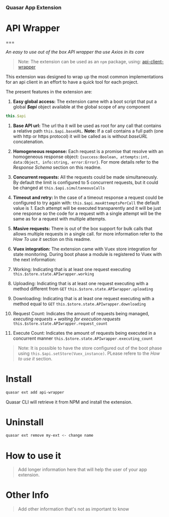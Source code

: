 ### Quasar App Extension  
# API Wrapper
===

_An easy to use out of the box API wrapper tha use Axios  in its core_

> Note: The extension can be used as an `npm` package, using: [api-client-wrapper](https://www.npmjs.com/package/api-client-wrapper)

This extension was designed to wrap up the most common implementations for an api client in an effort to have a quick tool for each project.

The present features in the extension are:
1. **Easy global access:** The extension came with a boot script that put a global _**$api**_ object available at the global scope of any component
```javascript
this.$api
```
1. **Base API url:** The url tha it will be used as root for any call that contains a relative path `this.$api.baseURL`. **Note:** If a call contains a full path (one with http or https protocol) it will be called as is without _baseURL_ concatenation.

1. **Homogeneous response:** Each request is a promise that resolve with an homogeneous response object: `{success:Boolean, attempts:int, data:Object, info:string, error:Error}`. For more details refer to the _Response Schema_ section on this readme.

1. **Concurrent requests:** All the requests could be made simultaneously. By default the limit is configured to 5 concurrent requests, but it could be changed at `this.$api.simultaneousCalls`

1. **Timeout and retry:** In the case of a timeout response a request could be configured to try again with: `this.$api.maxAttemptsPerCall` the default value is _1_. Each attempt will be executed transparently and it will be just one response so the code for a request with a single attempt will be the same as for a request with multiple attempts.

1. **Masive requests:** There is out of the box support for bulk calls that allows multiple requests in a single call. for more information refer to the _How To use it_ section on this readme.

1. **Vuex integration:** The extension came with Vuex store integration for state monitoring. During boot phase a module is registered to Vuex with the next information:
  1. Working: Indicating that is at least one request executing `this.$store.state.APIwrapper.working`
  1. Uploading: Indicating that is at least one request executing with a method different from `GET` `this.$store.state.APIwrapper.uploading`
  1. Downloading: Indicating that is at least one request executing with a method equal to `GET` `this.$store.state.APIwrapper.downloading`
  1. Request Count: Indicates the amount of requests being managed, _executing requests + waiting for execution requests_ `this.$store.state.APIwrapper.request_count`
  1. Execute Count: Indicates the amount of requests being executed in a concurrent manner `this.$store.state.APIwrapper.executing_count`
> Note: It is possible to have the store configured out of the boot phase using `this.$api.setStore(Vuex_instance)`. PLease refere to the _How to use it_ section.


# Install
```bash
quasar ext add api-wrapper
```
Quasar CLI will retrieve it from NPM and install the extension.

# Uninstall
```bash
quasar ext remove my-ext <- change name
```

# How to use it
> Add longer information here that will help the user of your app extension.

# Other Info
> Add other information that's not as important to know
